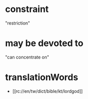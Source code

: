 # constraint

"restriction"

# may be devoted to

"can concentrate on"

# translationWords

* [[rc://en/tw/dict/bible/kt/lordgod]]